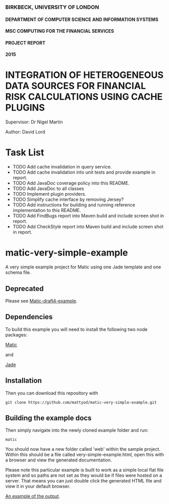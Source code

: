 ### BIRKBECK, UNIVERSITY OF LONDON
#### DEPARTMENT OF COMPUTER SCIENCE AND INFORMATION SYSTEMS

#### MSC COMPUTING FOR THE FINANCIAL SERVICES
#### PROJECT REPORT
#### 2015

# INTEGRATION OF HETEROGENEOUS DATA SOURCES FOR FINANCIAL RISK CALCULATIONS USING CACHE PLUGINS

Supervisor:   Dr Nigel Martin

Author:	      David Lord

# Task List
* TODO Add cache invalidation in query service.
* TODO Add cache invalidation into unit tests and provide example in report.
* TODO Add JavaDoc coverage policy into this README.
* TODO Add JavaDoc to all classes 
* TODO Implement plugin providers.
* TODO Simplify cache interface by removing Jersey?
* TODO Add instructions for building and running reference implementation to this README.
* TODO Add FindBugs report into Maven build and include screen shot in report.
* TODO Add CheckStyle report into Maven build and include screen shot in report.

# matic-very-simple-example

A very simple example project for Matic using one Jade template and one schema file.

## Deprecated
Please see [Matic-draft4-example](https://github.com/mattyod/matic-draft4-example).

## Dependencies
To build this example you will need to install the following two node packages:

[Matic](https://github.com/mattyod/matic)

and

[Jade](https://github.com/visionmedia/jade)

## Installation
Then you can download this repository with

    git clone https://github.com/mattyod/matic-very-simple-example.git

## Building the example docs
Then simply navigate into the newly cloned example folder and run:

    matic

You should now have a new folder called 'web' within the sample project. Within this should be a file called very-simple-example.html, open this with a browser and view the generated documentation.

Please note this particular example is built to work as a simple local flat file system and so paths are not set as they would be if files were hosted on a server. That means you can just double click the generated HTML file and view it in your default browser.

[An example of the output](http://mattyod.github.com/matic-very-simple-example/).